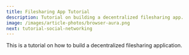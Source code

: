 ```yaml
---
title: Filesharing App Tutorial
description: Tutorial on building a decentralized filesharing app.
image: /images/article-photos/browser-aura.png
next: tutorial-social-networking
---
```


This is a tutorial on how to build a decentralized filesharing application.